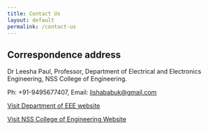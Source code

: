 ```yaml
---
title: Contact Us
layout: default
permalink: /contact-us
---
```


## Correspondence address
Dr Leesha Paul, Professor, 
Department of Electrical and Electronics Engineering,
NSS College of Engineering.

Ph: +91-9495677407, Email: lishababuk@gmail.com

[Visit Department of EEE website](http://nssce.ac.in/dep_eee/index.html)

[Visit NSS College of Engineering Website](http://www.nssce.ac.in/)